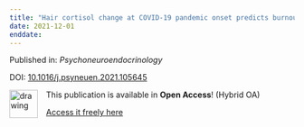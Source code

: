 ```yaml
---
title: "Hair cortisol change at COVID-19 pandemic onset predicts burnout among health personnel"
date: 2021-12-01
enddate:
---
```


Published in: *Psychoneuroendocrinology*

DOI: [10.1016/j.psyneuen.2021.105645](https://doi.org/10.1016/j.psyneuen.2021.105645)

<img src="https://upload.wikimedia.org/wikipedia/commons/thumb/7/77/Open_Access_logo_PLoS_transparent.svg/800px-Open_Access_logo_PLoS_transparent.svg.png" alt="drawing" width="50" align="left"/> &nbsp;&nbsp;&nbsp;This publication is available in **Open Access**! (Hybrid OA)

&nbsp;&nbsp;&nbsp;<a href="https://doi.org/10.1016/j.psyneuen.2021.105645">Access it freely here</a>

